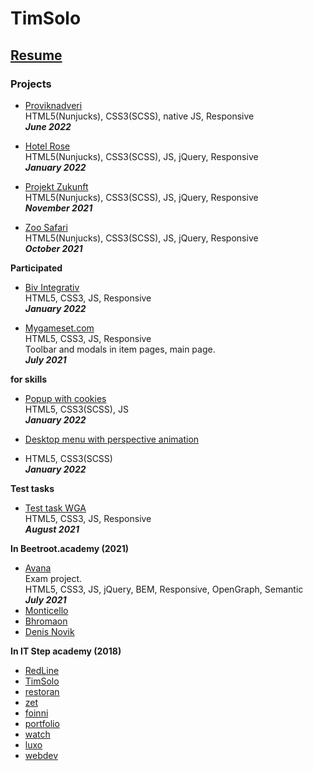 # TimSolo

## [Resume](https://bit.ly/2YAPBDm)

### Projects

* [Proviknadveri](https://proviknadveri.com/)<br>
HTML5(Nunjucks), CSS3(SCSS), native JS, Responsive
<br><i><b>June 2022</b></i>

* [Hotel Rose](https://hotelrose.de/)<br>
HTML5(Nunjucks), CSS3(SCSS), JS, jQuery, Responsive
<br><i><b>January 2022</b></i>

* [Projekt Zukunft](https://projektzukunft.berlin.de/)<br>
HTML5(Nunjucks), CSS3(SCSS), JS, jQuery, Responsive
<br><i><b>November 2021</b></i>

* [Zoo Safari](http://azovzoo.com/)<br>
HTML5(Nunjucks), CSS3(SCSS), JS, jQuery, Responsive
<br><i><b>October 2021</b></i>

<strong>Participated</strong>

* [Biv Integrativ](https://www.biv-integrativ.at)<br>
HTML5, CSS3, JS, Responsive
<br><i><b>January 2022</b></i>

* [Mygameset.com](https://mygameset.com)<br>
HTML5, CSS3, JS, Responsive<br>
Toolbar and modals in item pages, main page.
<br><i><b>July 2021</b></i>

<strong>for skills</strong>
* [Popup with cookies](popup-with-cookies/)<br>
HTML5, CSS3(SCSS), JS<br>
<i><b>January 2022</b></i>

* [Desktop menu with perspective animation](down-menu-parallax-effect/)<br>
* HTML5, CSS3(SCSS)<br>
<i><b>January 2022</b></i>

<strong>Test tasks</strong>

* [Test task WGA](https://stavrdriff.github.io/berd/)<br>
HTML5, CSS3, JS, Responsive
<br><i><b>August 2021</b></i>

<strong>In Beetroot.academy (2021)</strong>
* [Avana](https://soulraise.github.io/avana/avana/)<br>
Exam project.<br>
HTML5, CSS3, JS, jQuery, BEM, Responsive, OpenGraph, Semantic<br>
<i><b>July 2021</b></i>
* [Monticello](monticello/)
* [Bhromaon](bhromaon/)
* [Denis Novik](DenisNovik/)



<strong>In IT Step academy (2018)</strong>

* [RedLine](RedLine/)
* [TimSolo](TimSolo/)
* [restoran](Restoran/)
* [zet](ZET/)
* [foinni](Foinni/)
* [portfolio](Portfolio/)
* [watch](watch/)
* [luxo](luxo/)
* [webdev](webdev/)
